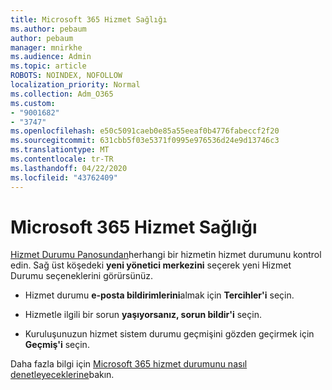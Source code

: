 ```yaml
---
title: Microsoft 365 Hizmet Sağlığı
ms.author: pebaum
author: pebaum
manager: mnirkhe
ms.audience: Admin
ms.topic: article
ROBOTS: NOINDEX, NOFOLLOW
localization_priority: Normal
ms.collection: Adm_O365
ms.custom:
- "9001682"
- "3747"
ms.openlocfilehash: e50c5091caeb0e85a55eeaf0b4776fabeccf2f20
ms.sourcegitcommit: 631cbb5f03e5371f0995e976536d24e9d13746c3
ms.translationtype: MT
ms.contentlocale: tr-TR
ms.lasthandoff: 04/22/2020
ms.locfileid: "43762409"
---
```

# <a name="microsoft-365-service-health"></a>Microsoft 365 Hizmet Sağlığı


[Hizmet Durumu Panosundan](https://admin.microsoft.com/Adminportal/Home?source=applauncher#/servicehealth)herhangi bir hizmetin hizmet durumunu kontrol edin. Sağ üst köşedeki **yeni yönetici merkezini** seçerek yeni Hizmet Durumu seçeneklerini görürsünüz.

- Hizmet durumu **e-posta bildirimlerini**almak için **Tercihler'i** seçin.

- Hizmetle ilgili bir sorun **yaşıyorsanız, sorun bildir'i** seçin.

- Kuruluşunuzun hizmet sistem durumu geçmişini gözden geçirmek için **Geçmiş'i** seçin. 

Daha fazla bilgi için [Microsoft 365 hizmet durumunu nasıl denetleyeceklerine](https://docs.microsoft.com/office365/enterprise/view-service-health)bakın. 
